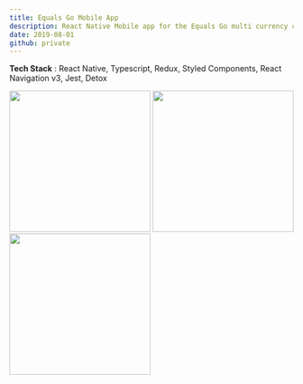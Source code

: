 ```yaml
---
title: Equals Go Mobile App
description: React Native Mobile app for the Equals Go multi currency card.
date: 2019-08-01
github: private
---
```

**Tech Stack** : React Native, Typescript, Redux, Styled Components, React Navigation v3, Jest, Detox

<img src="https://lh3.googleusercontent.com/xFTus4liswlAsygqPl-scCoJk69qsbkV6p4ZiSoxa7dilg5EeLpL6Ql6JAfwc3pHPRI=w3584-h2018-rw" width="250px"/>
<img src="https://lh3.googleusercontent.com/ICIO8Yq15GtOeBwHylOWPcMtJBODOoXNmMyYNy5bl5GTtgR9L4cblVC6VGikgDf4dh8=w3584-h2018-rw" width="250px"/>
<img src="https://lh3.googleusercontent.com/frh2cnW-QiKWwxK-XC8BjXPjawTFU1ICrU_2Tdt0fk7SE-srvP4Nr4SBck967XvZFA=w3584-h2018-rw" width="250px"/>
